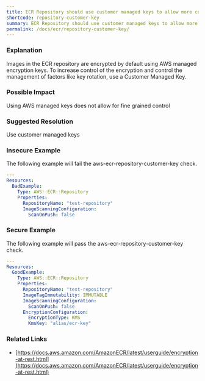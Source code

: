 ```yaml
---
title: ECR Repository should use customer managed keys to allow more control
shortcode: repository-customer-key
summary: ECR Repository should use customer managed keys to allow more control 
permalink: /docs/ecr/repository-customer-key/
---
```


### Explanation

Images in the ECR repository are encrypted by default using AWS managed encryption keys. To increase control of the encryption and control the management of factors like key rotation, use a Customer Managed Key.

### Possible Impact
Using AWS managed keys does not allow for fine grained control

### Suggested Resolution
Use customer managed keys


### Insecure Example

The following example will fail the aws-ecr-repository-customer-key check.

```yaml
---
Resources:
  BadExample:
    Type: AWS::ECR::Repository
    Properties:
      RepositoryName: "test-repository"
      ImageScanningConfiguration:
        ScanOnPush: false

```



### Secure Example

The following example will pass the aws-ecr-repository-customer-key check.

```yaml
---
Resources:
  GoodExample:
    Type: AWS::ECR::Repository
    Properties:
      RepositoryName: "test-repository"
      ImageTagImmutability: IMMUTABLE
      ImageScanningConfiguration:
        ScanOnPush: false
      EncryptionConfiguration:
        EncryptionType: KMS
        KmsKey: "alias/ecr-key"

```




### Related Links


- [https://docs.aws.amazon.com/AmazonECR/latest/userguide/encryption-at-rest.html](https://docs.aws.amazon.com/AmazonECR/latest/userguide/encryption-at-rest.html)



